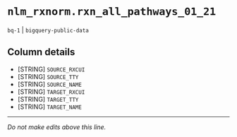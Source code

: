 # `nlm_rxnorm.rxn_all_pathways_01_21`
`bq-1` | `bigquery-public-data`

## Column details
* [STRING]    `SOURCE_RXCUI`
* [STRING]    `SOURCE_TTY`
* [STRING]    `SOURCE_NAME`
* [STRING]    `TARGET_RXCUI`
* [STRING]    `TARGET_TTY`
* [STRING]    `TARGET_NAME`

-------------------------------------------------------------------------------
*Do not make edits above this line.*
